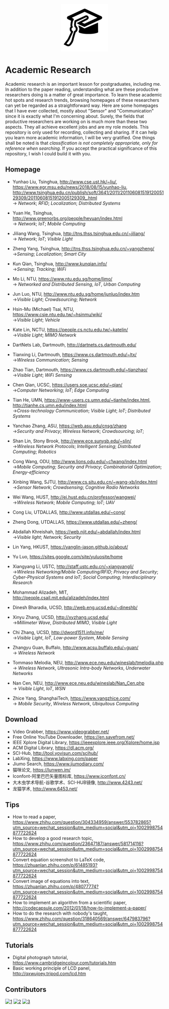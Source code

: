 <p align="center">
	<img width="150" height="150" src="icon.png" alt="logo">
</p>

# Academic Research

Academic research is an important lesson for postgraduates, including me. In addition to the paper reading, understanding what are these productive researchers doing is a matter of great importance. To learn these academic hot spots and research trends, browsing homepages of these researchers can yet be regarded as a straightforward way. Here are some homepages that I have ever collected, mostly about "Sensor" and "Communication" since it is exactly what I'm concerning about. Surely, the fields that productive researchers are working on is much more than these two aspects. They all achieve excellent jobs and are my role models. This repository is only used for recording, collecting and sharing. If it can help you learn more academic information, I will be very gratified. One things shall be noted is that *classification is not completely appropriate, only for reference when searching*. If you accept the practical significance of this repository, I wish I could build it with you. 


## Homepage 
- Yunhao Liu, Tsinghua, http://www.cse.ust.hk/~liu/, https://www.egr.msu.edu/news/2018/08/15/yunhao-liu,  http://www.tsinghua.edu.cn/publish/soft/3641/2011/20110608151912005129309/20110608151912005129309_.html      
-> *Network*; *RFID*; *Localization*; *Distributed Systems*

- Yuan He, Tsinghua, http://www.greenorbs.org/people/heyuan/index.html  
-> *Network*; *IoT*; *Mobile Computing*

- Jiliang Wang, Tsinghua, http://tns.thss.tsinghua.edu.cn/~jiliang/  
-> *Network*; *IoT*; *Visible Light*

- Zheng Yang, Tsinghua, http://tns.thss.tsinghua.edu.cn/~yangzheng/   
->*Sensing*; *Localization*; *Smart City*

- Kun Qian, Tsinghua, http://www.kunqian.info/  
->*Sensing*; *Tracking*; *WiFi*



- Mo Li, NTU, https://www.ntu.edu.sg/home/limo/   
-> *Networked and Distributed Sensing*, *IoT*, *Urban Computing*   

- Jun Luo, NTU, http://www.ntu.edu.sg/home/junluo/index.htm  
->*Visible Light*; *Crowdsourcing*; *Network*

- Hsin-Mu (Michael) Tsai, NTU, https://www.csie.ntu.edu.tw/~hsinmu/wiki/   
->*Visible Light*; *Vehicle*



- Kate Lin, NCTU, https://people.cs.nctu.edu.tw/~katelin/   
->*Visible Light*; *MIMO Network*



- DartNets Lab, Dartmouth, http://dartnets.cs.dartmouth.edu/

- Tianxing Li, Dartmouth, https://www.cs.dartmouth.edu/~ltx/   
->*Wireless Communication*; *Sensing*

- Zhao Tian, Dartmouth, https://www.cs.dartmouth.edu/~tianzhao/    
->*Visible Light*; *WiFi Sensing*



- Chen Qian, UCSC, https://users.soe.ucsc.edu/~qian/  
->*Computer Networking*; *IoT*; *Edge Computing*



- Tian He, UMN, https://www-users.cs.umn.edu/~tianhe/index.html, http://tianhe.cs.umn.edu/index.html   
->*Cross-technology Communication*; *Visible Light*; *IoT*; *Distributed Systems*



- Yanchao Zhang, ASU, https://web.asu.edu/cnsg/zhang   
->*Security and Privacy*; *Wireless Network*; *Crowdsourcing*; *IoT*;




- Shan Lin, Stony Brook, http://www.ece.sunysb.edu/~slin/   
->*Wireless Network Protocols*; *Intelligent Sensing*; *Distributed Computing*; *Robotics*



- Cong Wang, ODU, http://www.lions.odu.edu/~c1wang/index.html   
->*Mobile Computing*; *Security and Privacy*; *Combinatorial Optimization*; *Energy-efficiency*





- Xinbing Wang, SJTU, http://www.cs.sjtu.edu.cn/~wang-xb/index.html  
->*Sensor Network*; *Crowdsensing*; *Cognitive Radio Networks*





- Wei Wang, HUST, http://ei.hust.edu.cn/professor/wangwei/  
->*Wireless Network*; *Mobile Computing*; *IoT*; *UAV*



- Cong Liu, UTDALLAS, http://www.utdallas.edu/~cong/
- Zheng Dong, UTDALLAS, https://www.utdallas.edu/~zheng/



- Abdallah Khreishah, https://web.njit.edu/~abdallah/index.html   
->*Visible light*; *Network*; *Security* 



- Lin Yang, HKUST, https://yanglin-jason.github.io/about/



- Yu Luo, https://sites.google.com/site/yuluosite/home



- Xiangyang Li, USTC, http://staff.ustc.edu.cn/~xiangyangli/  
->*Wireless Networking/Mobile Computing/RFID*; *Privacy and Security*; *Cyber-Physical Systems and IoT*; *Social Computing*; *Interdisciplinary Research*

- Mohammad Alizadeh, MIT, http://people.csail.mit.edu/alizadeh/index.html   

- Dinesh Bharadia, UCSD, http://web.eng.ucsd.edu/~dineshb/   

- Xinyu Zhang, UCSD, http://xyzhang.ucsd.edu/   
->*Millimeter Wave*, *Distributed MIMO*, *Visible Light*

- Chi Zhang, UCSD, http://dword1511.info/me/   
->*Visible Light*, *IoT*, *Low-power System*, *Mobile Sensing*



- Zhangyu Guan, Buffalo, http://www.acsu.buffalo.edu/~guan/   
-> *Wireless Network*



- Tommaso Melodia, NEU, http://www.ece.neu.edu/wineslab/tmelodia.php  
-> *Wireless Network*, *Ultrasonic Intra-body Networks*, *Underwater Networks*

- Nan Cen, NEU, http://www.ece.neu.edu/wineslab/Nan_Cen.php  
-> *Visible Light*, *IoT*, *WSN*


- Zhice Yang, ShanghaiTech, https://www.yangzhice.com/  
-> *Mobile Security*, *Wireless Network*, *Ubiquitous Computing* 





## Download
- Video Grabber, https://www.videograbber.net/
- Free Online YouTube Downloader, https://en.savefrom.net/
- IEEE Xplore Digital Library, https://ieeexplore.ieee.org/Xplore/home.jsp
- ACM Digital Library, https://dl.acm.org/
- SCI-Hub, http://tool.yovisun.com/scihub/
- LabXing, https://www.labxing.com/paper
- Jiumo Search, https://www.jiumodiary.com/
- 猫咪论文, https://lunwen.im/
- Iconfont-阿里巴巴矢量图标库, https://www.iconfont.cn/
- 大木虫学术导航-谷歌学术、SCI-HUB镜像, http://www.4243.net/
- 龙猫学术, http://www.6453.net/



## Tips
- How to read a paper, https://www.zhihu.com/question/304334959/answer/553782865?utm_source=wechat_session&utm_medium=social&utm_oi=1002998754877722624
- How to develop a good research topic, https://www.zhihu.com/question/23647187/answer/581714116?utm_source=wechat_session&utm_medium=social&utm_oi=1002998754877722624
- Convert equation screenshot to LaTeX code, https://zhuanlan.zhihu.com/p/61485193?utm_source=wechat_session&utm_medium=social&utm_oi=1002998754877722624
- Convert image of equations into text, https://zhuanlan.zhihu.com/p/48077774?utm_source=wechat_session&utm_medium=social&utm_oi=1002998754877722624 
- How to implement an algorithm from a scientific paper, http://codecapsule.com/2012/01/18/how-to-implement-a-paper/
- How to do the research with nobody's taught, https://www.zhihu.com/question/318640569/answer/647983796?utm_source=wechat_session&utm_medium=social&utm_oi=1002998754877722624



## Tutorials
- Digital photograph tutorial, https://www.cambridgeincolour.com/tutorials.htm
- Basic working principle of LCD panel, http://qxwujoey.tripod.com/lcd.htm



## Contributors
[![1](https://img.shields.io/badge/MQQM-tianhao.hdu@gmail.com-orange.svg)](https://github.com/MQQM)
[![2](https://img.shields.io/badge/ztygalaxy-zhangty1996@163.com-orange.svg)](https://github.com/ztygalaxy)
[![3](https://img.shields.io/badge/claudiania-guansiqi_zyj@163.com-orange.svg)](https://github.com/claudiania)

